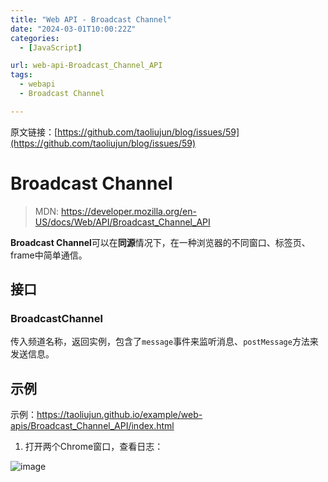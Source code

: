```yaml
---
title: "Web API - Broadcast Channel"
date: "2024-03-01T10:00:22Z"
categories:
  - [JavaScript]

url: web-api-Broadcast_Channel_API
tags:
  - webapi
  - Broadcast Channel

---
```



原文链接：[https://github.com/taoliujun/blog/issues/59](https://github.com/taoliujun/blog/issues/59)

<!--hexo
---
url: web-api-Broadcast_Channel_API
tags:
  - webapi
  - Broadcast Channel
---
-->

# Broadcast Channel

> MDN: https://developer.mozilla.org/en-US/docs/Web/API/Broadcast_Channel_API

**Broadcast Channel**可以在**同源**情况下，在一种浏览器的不同窗口、标签页、frame中简单通信。

## 接口

### BroadcastChannel

传入频道名称，返回实例，包含了`message`事件来监听消息、`postMessage`方法来发送信息。

## 示例

示例：https://taoliujun.github.io/example/web-apis/Broadcast_Channel_API/index.html

1. 打开两个Chrome窗口，查看日志：

![image](https://github.com/taoliujun/blog/assets/5689134/8c0fdb6e-0318-49cd-8040-f90ca0738a13)




